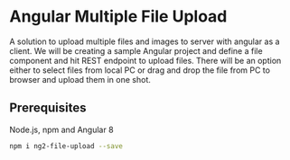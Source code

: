 # Angular Multiple File Upload
A solution to upload multiple files and images to server with angular as a client. We will be creating a sample Angular project and define a file component and hit REST endpoint to upload files. There will be an option either to select files from local PC or drag and drop the file from PC to browser and upload them in one shot.

## Prerequisites

Node.js, npm and Angular 8

``` sh
npm i ng2-file-upload --save
```